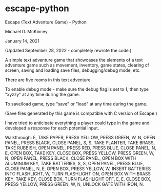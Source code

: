 # escape-python
Escape (Text Adventure Game) - Python

Michael D. McKinney

January 14, 2021

(Updated September 28, 2022 - completely rewrote the code.)

A simple text adventure game that showcases the elements of a text adventure game such as movement, inventory, game states, clearing of screen, saving and loading save files, debugging/debug mode, etc.

There are five rooms in this text adventure.

To enable debug mode - make sure the debug flag is set to 1, then type "xyzzy" at any time during the game.

To save/load game, type "save" or "load" at any time during the game.

(Save files generated by this game is compatible with C version of Escape.)

I have tried to anticipate everything a player could type in the game and developed a response for each potential input.

Walkthrough: E, TAKE PAPER, PRESS YELLOW, PRESS GREEN, W, N, OPEN PANEL, PRESS BLACK, CLOSE PANEL, S, S, TAKE PLANTER, TAKE BRASS, TAKE RUBBISH, OPEN PANEL, PRESS RED, PRESS BLUE, CLOSE PANEL, N, E, OPEN BOX, TAKE KEY, CLOSE BOX, PRESS YELLOW, PRESS GREEN, W, N, OPEN PANEL, PRESS BLACK, CLOSE PANEL, OPEN BOX WITH ALUMINUM KEY, TAKE BATTERIES, S, S, OPEN PANEL, PRESS BLUE, CLOSE PANEL, N, E, OPEN BOX, PRESS YELLOW, W, INSERT BATTERIES INTO FLASHLIGHT, W, TURN FLASHLIGHT ON, OPEN BOX WITH BRASS KEY, TAKE KEY, CLOSE BOX, TURN FLASHLIGHT OFF, E, E, CLOSE BOX, PRESS YELLOW, PRESS GREEN, W, N, UNLOCK GATE WITH IRON, N.
